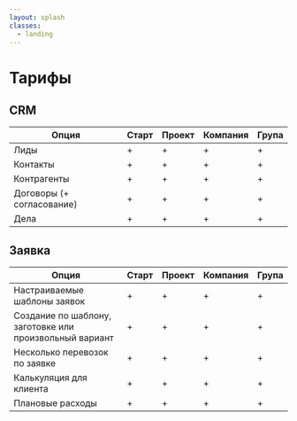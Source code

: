 ```yaml
---
layout: splash
classes:
  - landing
---
```


# Тарифы

## CRM

| Опция | Старт | Проект | Компания | Група |
| --- | --- | --- | --- | --- |
| Лиды | + | + | + | + |
| Контакты | + | + | + | + |
| Контрагенты | + | + | + | + |
| Договоры (+ согласование) | + | + | + | + |
| Дела | + | + | + | + |

## Заявка

| Опция | Старт | Проект | Компания | Група |
| --- | --- | --- | --- | --- |
| Настраиваемые шаблоны заявок | + | + | + | + |
| Создание по шаблону, заготовке или произвольный вариант | + | + | + | + |
| Несколько перевозок по заявке | + | + | + | + |
| Калькуляция для клиента | + | + | + | + |
| Плановые расходы | + | + | + | + |
